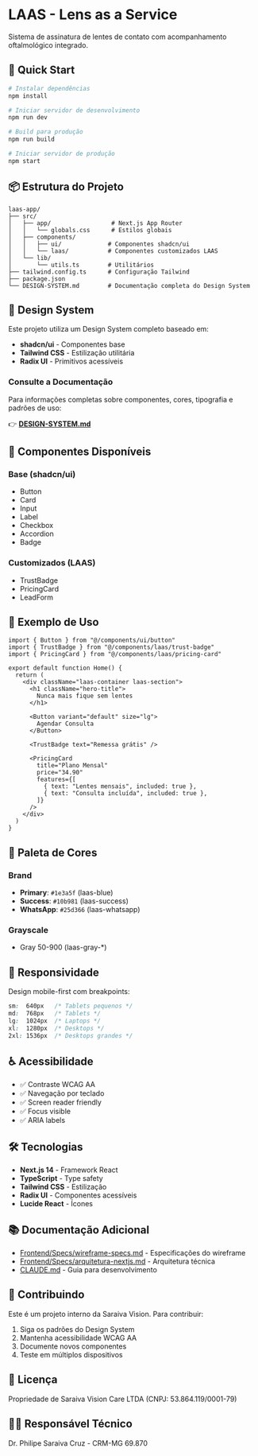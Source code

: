# LAAS - Lens as a Service

Sistema de assinatura de lentes de contato com acompanhamento oftalmológico integrado.

## 🚀 Quick Start

```bash
# Instalar dependências
npm install

# Iniciar servidor de desenvolvimento
npm run dev

# Build para produção
npm run build

# Iniciar servidor de produção
npm start
```

## 📦 Estrutura do Projeto

```
laas-app/
├── src/
│   ├── app/                 # Next.js App Router
│   │   └── globals.css      # Estilos globais
│   ├── components/
│   │   ├── ui/             # Componentes shadcn/ui
│   │   └── laas/           # Componentes customizados LAAS
│   └── lib/
│       └── utils.ts        # Utilitários
├── tailwind.config.ts      # Configuração Tailwind
├── package.json
└── DESIGN-SYSTEM.md        # Documentação completa do Design System
```

## 🎨 Design System

Este projeto utiliza um Design System completo baseado em:

- **shadcn/ui** - Componentes base
- **Tailwind CSS** - Estilização utilitária
- **Radix UI** - Primitivos acessíveis

### Consulte a Documentação

Para informações completas sobre componentes, cores, tipografia e padrões de uso:

👉 **[DESIGN-SYSTEM.md](./DESIGN-SYSTEM.md)**

## 🧩 Componentes Disponíveis

### Base (shadcn/ui)
- Button
- Card
- Input
- Label
- Checkbox
- Accordion
- Badge

### Customizados (LAAS)
- TrustBadge
- PricingCard
- LeadForm

## 🎯 Exemplo de Uso

```tsx
import { Button } from "@/components/ui/button"
import { TrustBadge } from "@/components/laas/trust-badge"
import { PricingCard } from "@/components/laas/pricing-card"

export default function Home() {
  return (
    <div className="laas-container laas-section">
      <h1 className="hero-title">
        Nunca mais fique sem lentes
      </h1>

      <Button variant="default" size="lg">
        Agendar Consulta
      </Button>

      <TrustBadge text="Remessa grátis" />

      <PricingCard
        title="Plano Mensal"
        price="34.90"
        features={[
          { text: "Lentes mensais", included: true },
          { text: "Consulta incluída", included: true },
        ]}
      />
    </div>
  )
}
```

## 🎨 Paleta de Cores

### Brand
- **Primary**: `#1e3a5f` (laas-blue)
- **Success**: `#10b981` (laas-success)
- **WhatsApp**: `#25d366` (laas-whatsapp)

### Grayscale
- Gray 50-900 (laas-gray-*)

## 📱 Responsividade

Design mobile-first com breakpoints:

```css
sm:  640px   /* Tablets pequenos */
md:  768px   /* Tablets */
lg:  1024px  /* Laptops */
xl:  1280px  /* Desktops */
2xl: 1536px  /* Desktops grandes */
```

## ♿ Acessibilidade

- ✅ Contraste WCAG AA
- ✅ Navegação por teclado
- ✅ Screen reader friendly
- ✅ Focus visible
- ✅ ARIA labels

## 🛠️ Tecnologias

- **Next.js 14** - Framework React
- **TypeScript** - Type safety
- **Tailwind CSS** - Estilização
- **Radix UI** - Componentes acessíveis
- **Lucide React** - Ícones

## 📚 Documentação Adicional

- [Frontend/Specs/wireframe-specs.md](../Frontend/Specs/wireframe-specs.md) - Especificações do wireframe
- [Frontend/Specs/arquitetura-nextjs.md](../Frontend/Specs/arquitetura-nextjs.md) - Arquitetura técnica
- [CLAUDE.md](../CLAUDE.md) - Guia para desenvolvimento

## 🤝 Contribuindo

Este é um projeto interno da Saraiva Vision. Para contribuir:

1. Siga os padrões do Design System
2. Mantenha acessibilidade WCAG AA
3. Documente novos componentes
4. Teste em múltiplos dispositivos

## 📄 Licença

Propriedade de Saraiva Vision Care LTDA (CNPJ: 53.864.119/0001-79)

## 👨‍⚕️ Responsável Técnico

Dr. Philipe Saraiva Cruz - CRM-MG 69.870
